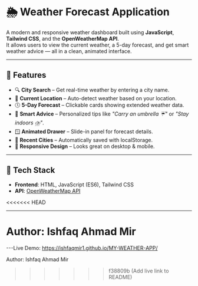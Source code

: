 # 🌦️ Weather Forecast Application

A modern and responsive weather dashboard built using **JavaScript**, **Tailwind CSS**, and the **OpenWeatherMap API**.  
It allows users to view the current weather, a 5-day forecast, and get smart weather advice — all in a clean, animated interface.

---
## 🚀 Features

- 🔍 **City Search** – Get real-time weather by entering a city name.
- 📍 **Current Location** – Auto-detect weather based on your location.
- 🕔 **5-Day Forecast** – Clickable cards showing extended weather data.
- 🧠 **Smart Advice** – Personalized tips like _"Carry an umbrella ☔"_ or _"Stay indoors ⛈️"_.
- 🪟 **Animated Drawer** – Slide-in panel for forecast details.
- 💾 **Recent Cities** – Automatically saved with localStorage.
- 📱 **Responsive Design** – Looks great on desktop & mobile.

---

## 🧰 Tech Stack

- **Frontend**: HTML, JavaScript (ES6), Tailwind CSS
- **API**: [OpenWeatherMap API](https://openweathermap.org/api)

<<<<<<< HEAD

---
Author: Ishfaq Ahmad Mir
=======
---Live Demo: https://ishfaqmir1.github.io/MY-WEATHER-APP/

Author: Ishfaq Ahmad Mir
>>>>>>> f38809b (Add live link to README)
